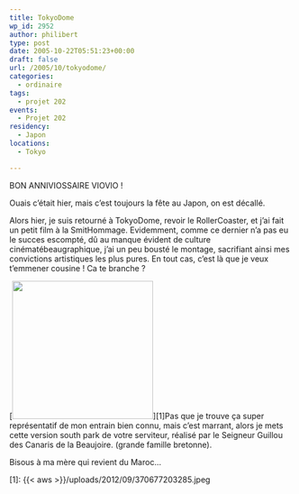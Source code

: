 ```yaml
---
title: TokyoDome
wp_id: 2952
author: philibert
type: post
date: 2005-10-22T05:51:23+00:00
draft: false
url: /2005/10/tokyodome/
categories:
  - ordinaire
tags:
  - projet 202
events:
  - Projet 202
residency:
  - Japon
locations:
  - Tokyo

---
```

BON ANNIVIOSSAIRE VIOVIO ! 

Ouais c&rsquo;était hier, mais c&rsquo;est toujours la fête au Japon, on est décallé.

Alors hier, je suis retourné à TokyoDome, revoir le RollerCoaster, et j&rsquo;ai fait un petit film à la SmitHommage. Evidemment, comme ce dernier n&rsquo;a pas eu le succes escompté, dû au manque évident de culture cinématébeaugraphique, j&rsquo;ai un peu bousté le montage, sacrifiant ainsi mes convictions artistiques les plus pures. En tout cas, c&rsquo;est là que je veux t&#8217;emmener cousine ! Ca te branche ? 

[<img src="{{< aws >}}/uploads/2012/09/370677203285.jpeg" alt="" title="370677203285" width="250" height="245" class="alignleft size-full wp-image-2953" />][1]Pas que je trouve ça super représentatif de mon entrain bien connu, mais c&rsquo;est marrant, alors je mets cette version south park de votre serviteur, réalisé par le Seigneur Guillou des Canaris de la Beaujoire. (grande famille bretonne).

Bisous à ma mère qui revient du Maroc&#8230;

 [1]: {{< aws >}}/uploads/2012/09/370677203285.jpeg